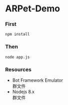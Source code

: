 # ARPet-Demo

### First

```npm install```

### Then

```node app.js```

### Resources

- Bot Framework Emulator  
  群文件
- Nodejs 8.x  
  群文件
